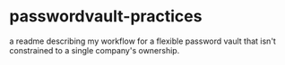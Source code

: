# passwordvault-practices
a readme describing my workflow for a flexible password vault that isn't constrained to a single company's ownership.
